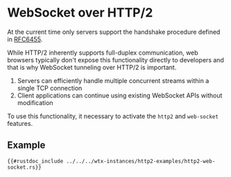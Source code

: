 # WebSocket over HTTP/2


At the current time only servers support the handshake procedure defined in [RFC6455](https://https://datatracker.ietf.org/doc/html/rfc8441).

While HTTP/2 inherently supports full-duplex communication, web browsers typically don't expose this functionality directly to developers and that is why WebSocket tunneling over HTTP/2 is important.

1. Servers can efficiently handle multiple concurrent streams within a single TCP connection
2. Client applications can continue using existing WebSocket APIs without modification

To use this functionality, it necessary to activate the `http2` and `web-socket` features.

## Example

```rust,edition2021,no_run
{{#rustdoc_include ../../../wtx-instances/http2-examples/http2-web-socket.rs}}
```
